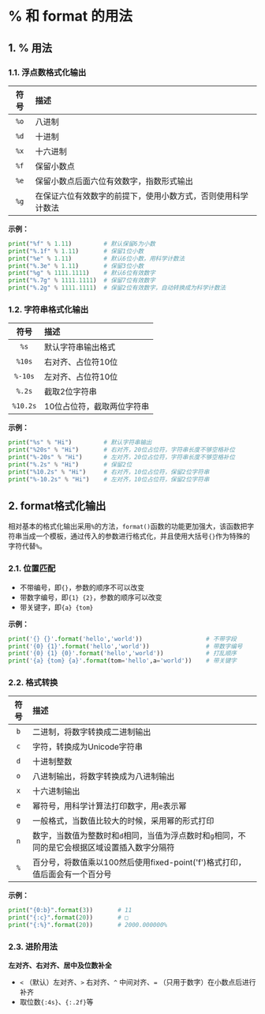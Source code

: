 # % 和 format 的用法
## 1. % 用法

### 1.1. 浮点数格式化输出
|符号|描述|
|:---:|:---|
|`%o`|八进制|
|`%d`|十进制|
|`%x`|十六进制|
|`%f`|保留小数点|
|`%e`|保留小数点后面六位有效数字，指数形式输出|
|`%g`|在保证六位有效数字的前提下，使用小数方式，否则使用科学计数法|

**示例：**
```python
print("%f" % 1.11)         # 默认保留6为小数
print("%.1f" % 1.11)       # 保留1位小数
print("%e" % 1.11)         # 默认6位小数，用科学计数法
print("%.3e" % 1.11)       # 保留3位小数
print("%g" % 1111.1111)    # 默认6位有效数字
print("%.7g" % 1111.1111)  # 保留7位有效数字
print("%.2g" % 1111.1111)  # 保留2位有效数字，自动转换成为科学计数法
```
### 1.2. 字符串格式化输出

|符号|描述|
|:---:|:---|
|`%s`|默认字符串输出格式|
|`%10s`|右对齐、占位符10位|
|`%-10s`|左对齐、占位符10位|
|`%.2s`|截取2位字符串|
|`%10.2s`|10位占位符，截取两位字符串|

**示例：**
```python
print("%s" % "Hi")         # 默认字符串输出
print("%20s" % "Hi")       # 右对齐，20位占位符，字符串长度不够空格补位
print("%-20s" % "Hi")      # 左对齐，20位占位符，字符串长度不够空格补位
print("%.2s" % "Hi")       # 保留2位
print("%10.2s" % "Hi")     # 右对齐，10位占位符，保留2位字符串
print("%-10.2s" % "Hi")    # 左对齐，10位占位符，保留2位字符串
```

## 2. format格式化输出
相对基本的格式化输出采用`%`的方法，`format()`函数的功能更加强大，该函数把字符串当成一个模板，通过传入的参数进行格式化，并且使用大括号`{}`作为特殊的字符代替`%`。

### 2.1. 位置匹配
- 不带编号，即`{}`，参数的顺序不可以改变
- 带数字编号，即`{1} {2}`，参数的顺序可以改变
- 带关键字，即`{a} {tom}`

**示例：**
```python
print('{} {}'.format('hello','world'))                  # 不带字段
print('{0} {1}'.format('hello','world'))                # 带数字编号
print('{0} {1} {0}'.format('hello','world'))            # 打乱顺序
print('{a} {tom} {a}'.format(tom='hello',a='world'))    # 带关键字
```

### 2.2. 格式转换

|符号|描述|
|:---:|:---|
|`b`|二进制，将数字转换成二进制输出|
|`c`|字符，转换成为Unicode字符串|
|`d`|十进制整数|
|`o`|八进制输出，将数字转换成为八进制输出|
|`x`|十六进制输出|
|`e`|幂符号，用科学计算法打印数字，用`e`表示幂|
|`g`|一般格式，当数值比较大的时候，采用幂的形式打印|
|`n`|数字，当数值为整数时和`d`相同，当值为浮点数时和`g`相同，不同的是它会根据区域设置插入数字分隔符|
|`%`|百分号，将数值乘以100然后使用fixed-point('f')格式打印，值后面会有一个百分号|

**示例：**
```python
print("{0:b}".format(3))       # 11
print("{:c}".format(20))       # □
print("{:%}".format(20))       # 2000.000000%
```

### 2.3. 进阶用法
**左对齐、右对齐、居中及位数补全**
- `<` （默认）左对齐、`>` 右对齐、`^` 中间对齐、`=` （只用于数字）在小数点后进行补齐
- 取位数`{:4s}`、`{:.2f}`等
